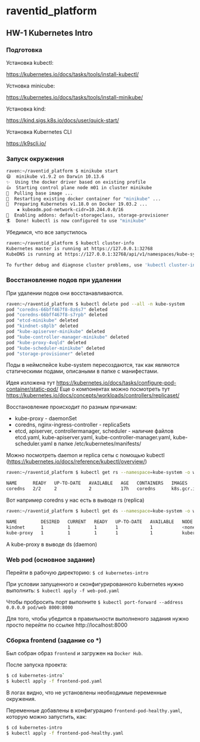 # raventid_platform
## HW-1 Kubernetes Intro
### Подготовка

Установка kubectl: 

https://kubernetes.io/docs/tasks/tools/install-kubectl/

Устновка minicube:

https://kubernetes.io/docs/tasks/tools/install-minikube/

Установка kind:

https://kind.sigs.k8s.io/docs/user/quick-start/

Установка Kubernetes CLI

https://k9scli.io/

### Запуск окружения
```sh
raven:~/raventid_platform $ minikube start
😄  minikube v1.9.2 on Darwin 10.13.6
✨  Using the docker driver based on existing profile
👍  Starting control plane node m01 in cluster minikube
🚜  Pulling base image ...
🔄  Restarting existing docker container for "minikube" ...
🐳  Preparing Kubernetes v1.18.0 on Docker 19.03.2 ...
    ▪ kubeadm.pod-network-cidr=10.244.0.0/16
🌟  Enabling addons: default-storageclass, storage-provisioner
🏄  Done! kubectl is now configured to use "minikube"
```

Убедимся, что все запустилось
``` sh
raven:~/raventid_platform $ kubectl cluster-info
Kubernetes master is running at https://127.0.0.1:32768
KubeDNS is running at https://127.0.0.1:32768/api/v1/namespaces/kube-system/services/kube-dns:dns/proxy

To further debug and diagnose cluster problems, use 'kubectl cluster-info dump'.

```


### Восстановление подов при удалении
При удалении подов они восстанавливаются.
``` sh
raven:~/raventid_platform $ kubectl delete pod --all -n kube-system
pod "coredns-66bff467f8-8z6s7" deleted
pod "coredns-66bff467f8-s7rpb" deleted
pod "etcd-minikube" deleted
pod "kindnet-s8plb" deleted
pod "kube-apiserver-minikube" deleted
pod "kube-controller-manager-minikube" deleted
pod "kube-proxy-4vqld" deleted
pod "kube-scheduler-minikube" deleted
pod "storage-provisioner" deleted
```
Поды в неймспейсе kube-system пересоздаются, так как являются статическими подами, описаными в папке с манифестами.

Идея изложена тут https://kubernetes.io/docs/tasks/configure-pod-container/static-pod/
Еще о компонентах можно посмотреть тут https://kubernetes.io/docs/concepts/workloads/controllers/replicaset/

Восстановление происходит по разным причинам:

- kube-proxy - daemonSet
- coredns, nginx-ingress-controller - replicaSets
- etcd, apiserver, controllermanager, scheduler - наличие файлов etcd.yaml, kube-apiserver.yaml, kube-controller-manager.yaml, kube-scheduler.yaml в папке /etc/kubernetes/manifests/

Можно посмотреть daemon и replica сеты с помощью kubectl (https://kubernetes.io/docs/reference/kubectl/overview/)

``` sh
raven:~/raventid_platform $ kubectl get rs --namespace=kube-system -o wide

NAME      READY   UP-TO-DATE   AVAILABLE   AGE   CONTAINERS   IMAGES                     SELECTOR
coredns   2/2     2            2           17h   coredns      k8s.gcr.io/coredns:1.6.7   k8s-app=kube-dns
```
Вот например coredns у нас есть в выводе rs (replica)


``` sh
raven:~/raventid_platform $ kubectl get ds --namespace=kube-system -o wide

NAME         DESIRED   CURRENT   READY   UP-TO-DATE   AVAILABLE   NODE SELECTOR            AGE     CONTAINERS    IMAGES                          SELECTOR
kindnet      1         1         1       1            1           <none>                   2d17h   kindnet-cni   kindest/kindnetd:0.5.3          app=kindnet
kube-proxy   1         1         1       1            1           kubernetes.io/os=linux   2d17h   kube-proxy    k8s.gcr.io/kube-proxy:v1.18.0   k8s-app=kube-proxy
```
А kube-proxy в выводе ds (daemon)

### Web pod (основное задание)
Перейти в рабочую директорию:
`$ cd kubernetes-intro`

При условии запущенного и сконфигурированного kubernetes нужно выполнить:
`$ kubectl apply -f web-pod.yaml`

Чтобы пробросить порт выполните
`$ kubectl port-forward --address 0.0.0.0 pod/web 8000:8000`

Для того, чтобы убедится в правильности выполненого задания нужно просто перейти
по ссылке http://localhost:8000


### Сборка frontend (задание со *)

Был собран образ `frontend` и загружен на `Docker Hub`.

После запуска проекта:
``` sh
$ cd kubernetes-intro`
$ kubectl apply -f frontend-pod.yaml
```

В логах видно, что не установлены необходимые переменные окружения.

Переменные добавлены в конфигурацию `frontend-pod-healthy.yaml`, которую можно
запустить, как:

``` sh
$ cd kubernetes-intro
$ kubectl apply -f frontend-pod-healthy.yaml
```
